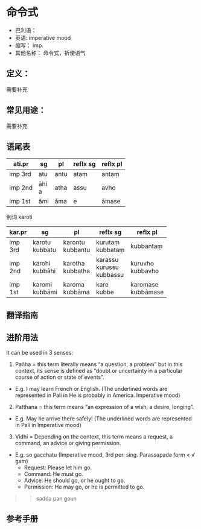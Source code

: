 # 命令式

* 巴利语： 
* 英语: imperative mood
* 缩写： imp.
* 其他名称： 命令式，祈使语气

## 定义：

需要补充

## 常见用途：

需要补充

## 语尾表

|ati.pr|sg|pl|reflx sg|reflx pl|
| -- | -- | -- | -- | -- |
|imp 3rd|atu|antu|ataṃ|antaṃ|
|imp 2nd|āhi<br>a|atha|assu|avho|
|imp 1st|āmi|āma|e|āmase|


例词 karoti

|kar.pr|sg|pl|reflx sg|reflx pl|
| -- | -- | -- | -- |  -- |
|imp<br>3rd|karotu<br>kubbatu|karontu<br>kubbantu|kurutaṃ<br>kubbataṃ|kubbantaṃ|
|imp<br>2nd|karohi<br>kubbāhi|karotha<br>kubbatha|karassu<br>kurussu<br>kubbassu|kuruvho<br>kubbavho|
|imp<br>1st|karomi<br>kubbāmi|karoma<br>kubbāma|kare<br>kubbe|karomase<br>kubbāmase|


## 翻译指南




## 进阶用法

It can be used in 3 senses:
1. Pañha = this term literally means “a question, a problem” but in this context, its
sense is defined as “doubt or uncertainty in a particular course of action or state of
events”.
- E.g. I may learn French or English. (The underlined words are represented in Pali in
He is probably in America. Imperative mood)
2. Patthana = this term means “an expression of a wish, a desire, longing”.
- E.g. May he arrive there safely! (The underlined words are represented in Pali in Imperative mood)
3. Vidhi = Depending on the context, this term means a request, a command, an
advice or giving permission.
- E.g. so gacchatu (Imperative mood, 3rd per. sing. Parassapada form < √ gam)
	- Request: Please let him go.
	- Command: He must go.
	- Advice: He should go, or he ought to go.
	- Permission: He may go, or he is permitted to go.

>>sadda pan goun

## 参考手册

